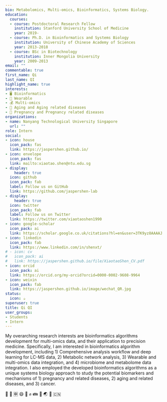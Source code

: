 ```yaml
---
bio: Metabolomics, Multi-omics, Bioinformatics, Systems Biology.
education:
  courses:
  - course: Postdoctoral Research Fellow
    institution: Stanford University School of Medicine
    year: 2019-
  - course: Ph.D. in Bioinformatics and Systems Biology
    institution: University of Chinese Academy of Sciences
    year: 2013-2018
  - course: BSc in Biotechnology
    institution: Inner Mongolia University
    year: 2009-2013
email: ""
commentable: true
first_name: Qi
last_name: QI
highlight_name: true
interests:
- 🖥️ Bioinformatics
- 📱 Wearable
- 💰 Multi-omics
- 👴 Aging and Aging related diseases
- 🤰 Pregnancy and Pregnancy related diseases
organizations:
- name: Nanyang Technological University Singapore
  url: ""
role: Intern
social:
- icon: house
  icon_pack: fas
  link: https://jaspershen.github.io/
- icon: envelope
  icon_pack: fas
  link: mailto:xiaotao.shen@ntu.edu.sg
- display:
    header: true
  icon: github
  icon_pack: fab
  label: Follow us on GitHub
  link: https://github.com/jaspershen-lab
- display:
    header: true
  icon: twitter
  icon_pack: fab
  label: Follow us on Twitter
  link: https://twitter.com/xiaotaoshen1990
- icon: google-scholar
  icon_pack: ai
  link: https://scholar.google.co.uk/citations?hl=en&user=3TK9yz8AAAAJ
- icon: linkedin
  icon_pack: fab
  link: https://www.linkedin.com/in/shenxt/
# - icon: cv
#   icon_pack: ai
#   link: https://jaspershen.github.io/file/XiaotaoShen_CV.pdf
- icon: orcid
  icon_pack: ai
  link: https://orcid.org/my-orcid?orcid=0000-0002-9608-9964
- icon: weixin
  icon_pack: fab
  link: https://jaspershen.github.io/image/wechat_QR.jpg
status:
  icon: ☕️
superuser: true
title: Qi QI
user_groups:
- Students
- Intern
---
```


My overarching research interests are bioinformatics algorithms development for multi-omics data, and their application to precision medicine. Specifically, I am interested in bioinformatics algorithm development, including 1) Comprehensive analysis workflow and deep learning for LC-MS data, 2) Metabolic network analysis, 3) Wearable and multi-omics data integration, and 4) microbiome and metabolome data integration. I also employed the developed bioinformatics algorithms as a unique systems biology approach to study the potential biomarkers and mechanisms of 1) pregnancy and related diseases, 2) aging and related diseases, and 3) cancer. 

 :dog: :school: :u7533: :smile: :facepunch: :fist: :family: :panda_face: :earth_asia: :tada: :cn:

